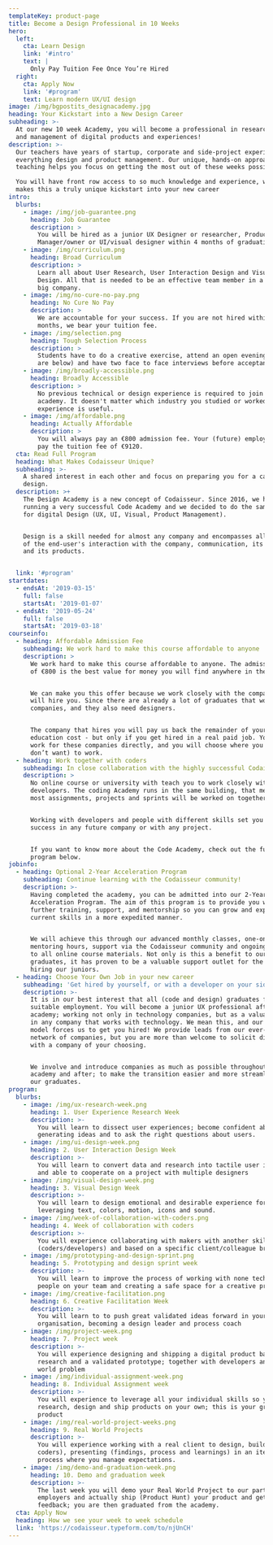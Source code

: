 ```yaml
---
templateKey: product-page
title: Become a Design Professional in 10 Weeks
hero:
  left:
    cta: Learn Design
    link: '#intro'
    text: |
      Only Pay Tuition Fee Once You’re Hired
  right:
    cta: Apply Now
    link: '#program'
    text: Learn modern UX/UI design
image: /img/bgpostits_designacademy.jpg
heading: Your Kickstart into a New Design Career
subheading: >-
  At our new 10 week Academy, you will become a professional in research, design
  and management of digital products and experiences!
description: >-
  Our teachers have years of startup, corporate and side-project experience in
  everything design and product management. Our unique, hands-on approach to
  teaching helps you focus on getting the most out of these weeks possible.

  You will have front row access to so much knowledge and experience, which
  makes this a truly unique kickstart into your new career
intro:
  blurbs:
    - image: /img/job-guarantee.png
      heading: Job Guarantee
      description: >
        You will be hired as a junior UX Designer or researcher, Product
        Manager/owner or UI/visual designer within 4 months of graduation.
    - image: /img/curriculum.png
      heading: Broad Curriculum
      description: >
        Learn all about User Research, User Interaction Design and Visual
        Design. All that is needed to be an effective team member in a small or
        big company.
    - image: /img/no-cure-no-pay.png
      heading: No Cure No Pay
      description: >
        We are accountable for your success. If you are not hired within 4
        months, we bear your tuition fee.
    - image: /img/selection.png
      heading: Tough Selection Process
      description: >
        Students have to do a creative exercise, attend an open evening (dates
        are below) and have two face to face interviews before acceptance.
    - image: /img/broadly-accessible.png
      heading: Broadly Accessible
      description: >
        No previous technical or design experience is required to join the
        academy. It doesn't matter which industry you studied or worked, every
        experience is useful.
    - image: /img/affordable.png
      heading: Actually Affordable
      description: >
        You will always pay an €800 admission fee. Your (future) employer will
        pay the tuition fee of €9120.
  cta: Read Full Program
  heading: What Makes Codaisseur Unique?
  subheading: >-
    A shared interest in each other and focus on preparing you for a career in
    design.
  description: >+
    The Design Academy is a new concept of Codaisseur. Since 2016, we have been
    running a very successful Code Academy and we decided to do the same thing
    for digital Design (UX, UI, Visual, Product Management).


    Design is a skill needed for almost any company and encompasses all aspects
    of the end-user's interaction with the company, communication, its services,
    and its products.


  link: '#program'
startdates:
  - endsAt: '2019-03-15'
    full: false
    startsAt: '2019-01-07'
  - endsAt: '2019-05-24'
    full: false
    startsAt: '2019-03-18'
courseinfo:
  - heading: Affordable Admission Fee
    subheading: We work hard to make this course affordable to anyone
    description: >
      We work hard to make this course affordable to anyone. The admission fee
      of €800 is the best value for money you will find anywhere in the world.


      We can make you this offer because we work closely with the companies that
      will hire you. Since there are already a lot of graduates that work for
      companies, and they also need designers.


      The company that hires you will pay us back the remainder of your
      education cost - but only if you get hired in a real paid job. You will
      work for these companies directly, and you will choose where you want (and
      don’t want) to work.
  - heading: Work together with coders
    subheading: In close collaboration with the highly successful Codaisseur Code Academy
    description: >
      No online course or university with teach you to work closely with
      developers. The coding Academy runs in the same building, that means that
      most assignments, projects and sprints will be worked on together.


      Working with developers and people with different skills set you up for
      success in any future company or with any project.


      If you want to know more about the Code Academy, check out the full
      program below.
jobinfo:
  - heading: Optional 2-Year Acceleration Program
    subheading: Continue learning with the Codaisseur community!
    description: >-
      Having completed the academy, you can be admitted into our 2-Year Junior
      Acceleration Program. The aim of this program is to provide you with
      further training, support, and mentorship so you can grow and expand your
      current skills in a more expedited manner.


      We will achieve this through our advanced monthly classes, one-on-one
      mentoring hours, support via the Codaisseur community and ongoing access
      to all online course materials. Not only is this a benefit to our
      graduates, it has proven to be a valuable support outlet for the companies
      hiring our juniors.
  - heading: Choose Your Own Job in your new career
    subheading: 'Get hired by yourself, or with a developer on your side'
    description: >-
      It is in our best interest that all (code and design) graduates find
      suitable employment. You will become a junior UX professional after the
      academy; working not only in technology companies, but as a valuable asset
      in any company that works with technology. We mean this, and our very own
      model forces us to get you hired! We provide leads from our ever-growing
      network of companies, but you are more than welcome to solicit directly
      with a company of your choosing.


      We involve and introduce companies as much as possible throughout the
      academy and after; to make the transition easier and more streamlined for
      our graduates.
program:
  blurbs:
    - image: /img/ux-research-week.png
      heading: 1. User Experience Research Week
      description: >-
        You will learn to dissect user experiences; become confident about
        generating ideas and to ask the right questions about users.
    - image: /img/ui-design-week.png
      heading: 2. User Interaction Design Week
      description: >-
        You will learn to convert data and research into tactile user interfaces
        and able to cooperate on a project with multiple designers
    - image: /img/visual-design-week.png
      heading: 3. Visual Design Week
      description: >-
        You will learn to design emotional and desirable experience for users;
        leveraging text, colors, motion, icons and sound.
    - image: /img/week-of-collaboration-with-coders.png
      heading: 4. Week of collaboration with coders
      description: >-
        You will experience collaborating with makers with another skillset
        (coders/developers) and based on a specific client/colleague briefing
    - image: /img/prototyping-and-design-sprint.png
      heading: 5. Prototyping and design sprint week
      description: >-
        You will learn to improve the process of working with none technical
        people on your team and creating a safe space for a creative process
    - image: /img/creative-facilitation.png
      heading: 6. Creative Facilitation Week
      description: >-
        You will learn to to push great validated ideas forward in your team and
        organisation, becoming a design leader and process coach
    - image: /img/project-week.png
      heading: 7. Project week
      description: >-
        You will experience designing and shipping a digital product based on
        research and a validated prototype; together with developers and a real
        world problem
    - image: /img/individual-assignment-week.png
      heading: 8. Individual Assignment week
      description: >-
        You will experience to leverage all your individual skills so you can
        research, design and ship products on your own; this is your graduation
        product
    - image: /img/real-world-project-weeks.png
      heading: 9. Real World Projects
      description: >-
        You will experience working with a real client to design, building (with
        coders), presenting (findings, process and learnings) in an iterative
        process where you manage expectations.
    - image: /img/demo-and-graduation-week.png
      heading: 10. Demo and graduation week
      description: >-
        The last week you will demo your Real World Project to our partners and
        employers and actually ship (Product Hunt) your product and get
        feedback; you are then graduated from the academy.
  cta: Apply Now
  heading: How we see your week to week schedule
  link: 'https://codaisseur.typeform.com/to/njUnCH'
---
```


